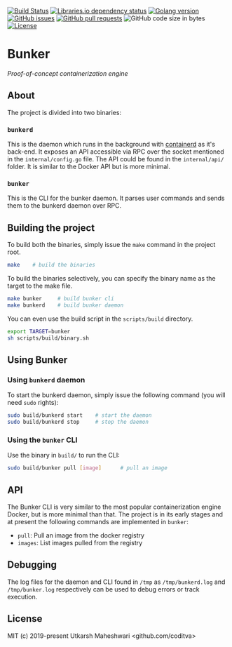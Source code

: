 [![Build Status](https://img.shields.io/travis/com/coditva/bunker.svg?logo=travis&style=for-the-badge)](https://travis-ci.com/coditva/bunker)
[![Libraries.io dependency status](https://img.shields.io/librariesio/github/coditva/bunker.svg?style=for-the-badge)](https://libraries.io/github/coditva/bunker)
[![Golang version](https://img.shields.io/badge/Golang-1.12-lightgrey.svg?style=for-the-badge)](https://golang.org/project)
[![GitHub issues](https://img.shields.io/github/issues/coditva/bunker.svg?logo=github&style=for-the-badge)](https://github.com/coditva/bunker/issues)
[![GitHub pull requests](https://img.shields.io/github/issues-pr/coditva/bunker.svg?logo=github&style=for-the-badge)](https://github.com/coditva/bunker/pulls)
![GitHub code size in bytes](https://img.shields.io/github/languages/code-size/coditva/bunker.svg?style=for-the-badge)
[![License](https://img.shields.io/github/license/coditva/bunker.svg?color=blue&style=for-the-badge)](https://github.com/coditva/bunker/blob/master/LICENSE)

# Bunker
_Proof-of-concept containerization engine_


## About
The project is divided into two binaries:

### `bunkerd`
This is the daemon which runs in the background with
[containerd](https://github.com/containerd/containerd) as it's back-end. It
exposes an API accessible via RPC over the socket mentioned in the
`internal/config.go` file. The API could be found in the `internal/api/` folder.
It is similar to the Docker API but is more minimal.

### `bunker`
This is the CLI for the bunker daemon. It parses user commands and sends them to
the bunkerd daemon over RPC.


## Building the project
To build both the binaries, simply issue the `make` command in the project root.
```bash
make    # build the binaries
```

To build the binaries selectively, you can specify the binary name as the target
to the make file.
```bash
make bunker     # build bunker cli
make bunkerd    # build bunker daemon
```

You can even use the build script in the `scripts/build` directory.
```bash
export TARGET=bunker
sh scripts/build/binary.sh
```


## Using Bunker
### Using `bunkerd` daemon
To start the bunkerd daemon, simply issue the following command (you will need
`sudo` rights):
```bash
sudo build/bunkerd start    # start the daemon
sudo build/bunkerd stop     # stop the daemon
```

### Using the `bunker` CLI
Use the binary in `build/` to run the CLI:
```bash
sudo build/bunker pull [image]      # pull an image
```


## API
The Bunker CLI is very similar to the most popular containerization engine
Docker, but is more minimal than that. The project is in its early stages and
at present the following commands are implemented in `bunker`:
- `pull`: Pull an image from the docker registry
- `images`: List images pulled from the registry


## Debugging
The log files for the daemon and CLI found in `/tmp` as `/tmp/bunkerd.log` and
`/tmp/bunker.log` respectively can be used to debug errors or track execution.


## License
MIT (c) 2019-present Utkarsh Maheshwari <github.com/coditva>
